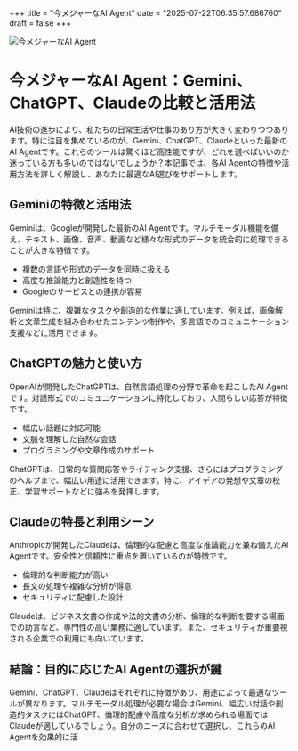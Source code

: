 +++
title = "今メジャーなAI Agent"
date = "2025-07-22T06:35:57.686760"
draft = false
+++

![今メジャーなAI Agent](https://hato2013.github.io/auto-blog/images/2025-07-22-今メジャーなAI-Agent.jpg)

# 今メジャーなAI Agent：Gemini、ChatGPT、Claudeの比較と活用法

AI技術の進歩により、私たちの日常生活や仕事のあり方が大きく変わりつつあります。特に注目を集めているのが、Gemini、ChatGPT、Claudeといった最新のAI Agentです。これらのツールは驚くほど高性能ですが、どれを選べばいいのか迷っている方も多いのではないでしょうか？本記事では、各AI Agentの特徴や活用方法を詳しく解説し、あなたに最適なAI選びをサポートします。

## Geminiの特徴と活用法

Geminiは、Googleが開発した最新のAI Agentです。マルチモーダル機能を備え、テキスト、画像、音声、動画など様々な形式のデータを統合的に処理できることが大きな特徴です。

- 複数の言語や形式のデータを同時に扱える
- 高度な推論能力と創造性を持つ
- Googleのサービスとの連携が容易

Geminiは特に、複雑なタスクや創造的な作業に適しています。例えば、画像解析と文章生成を組み合わせたコンテンツ制作や、多言語でのコミュニケーション支援などに活用できます。

## ChatGPTの魅力と使い方

OpenAIが開発したChatGPTは、自然言語処理の分野で革命を起こしたAI Agentです。対話形式でのコミュニケーションに特化しており、人間らしい応答が特徴です。

- 幅広い話題に対応可能
- 文脈を理解した自然な会話
- プログラミングや文章作成のサポート

ChatGPTは、日常的な質問応答やライティング支援、さらにはプログラミングのヘルプまで、幅広い用途に活用できます。特に、アイデアの発想や文章の校正、学習サポートなどに強みを発揮します。

## Claudeの特長と利用シーン

Anthropicが開発したClaudeは、倫理的な配慮と高度な推論能力を兼ね備えたAI Agentです。安全性と信頼性に重点を置いているのが特徴です。

- 倫理的な判断能力が高い
- 長文の処理や複雑な分析が得意
- セキュリティに配慮した設計

Claudeは、ビジネス文書の作成や法的文書の分析、倫理的な判断を要する場面での助言など、専門性の高い業務に適しています。また、セキュリティが重要視される企業での利用にも向いています。

## 結論：目的に応じたAI Agentの選択が鍵

Gemini、ChatGPT、Claudeはそれぞれに特徴があり、用途によって最適なツールが異なります。マルチモーダル処理が必要な場合はGemini、幅広い対話や創造的タスクにはChatGPT、倫理的配慮や高度な分析が求められる場面ではClaudeが適しているでしょう。自分のニーズに合わせて選択し、これらのAI Agentを効果的に活
